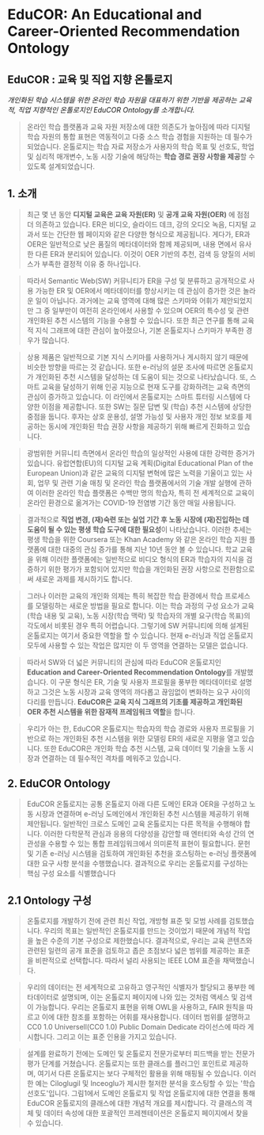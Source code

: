 # EduCOR: An Educational and Career-Oriented Recommendation Ontology
## EduCOR : 교육 및 직업 지향 온톨로지 

*개인화된 학습 시스템을 위한 온라인 학습 자원을 대표하기 위한 기반을 제공하는 교육적, 직업 지향적인 온톨로지인 EduCOR Ontology를 소개합니다.*

>온라인 학습 플랫폼과 교육 자원 저장소에 대한 의존도가 높아짐에 따라 디지털 학습 자원의 통합 표현은 역동적이고 다중 소스 학습 경험을 지원하는 데 필수가 되었습니다. 온톨로지는 학습 자료 저장소가 사용자의 학습 목표 및 선호도, 학업 및 심리적 매개변수, 노동 시장 기술에 해당하는 **학습 경로 권장 사항을 제공**할 수 있도록 설계되었습니다. 

## 1. 소개
>최근 몇 년 동안 **디지털 교육은 교육 자원(ER)** 및 **공개 교육 자원(OER)** 에 점점 더 의존하고 있습니다. ER은 비디오, 슬라이드 데크, 강의 오디오 녹음, 디지털 교과서 또는 간단한 웹 페이지와 같은 다양한 형식으로 제공됩니다. 게다가, ER과 OER은 일반적으로 낮은 품질의 메타데이터와 함께 제공되며, 내용 면에서 유사한 다른 ER과 분리되어 있습니다. 이것이 OER 기반의 추천, 검색 등 양질의 서비스가 부족한 결정적 이유 중 하나입니다. 

>따라서 Semantic Web(SW) 커뮤니티가 ER을 구성 및 분류하고 공개적으로 사용 가능한 ER 및 OER에서 메타데이터를 향상시키는 데 관심이 증가한 것은 놀라운 일이 아닙니다. 과거에는 교육 영역에 대해 많은 스키마와 어휘가 제안되었지만 그 중 일부만이 여전히 온라인에서 사용할 수 있으며 OER의 특수성 및 관련 개인화된 추천 시스템의 기능을 수용할 수 있습니다. 또한 최근 연구를 통해 교육적 지식 그래프에 대한 관심이 높아졌으나, 기본 온톨로지나 스키마가 부족한 경우가 많습니다. 

>상용 제품은 일반적으로 기본 지식 스키마를 사용하거나 게시하지 않기 때문에 비슷한 방향을 따르는 것 같습니다. 또한 e-러닝의 설문 조사에 따르면 온톨로지가 개인화된 추천 시스템을 달성하는 데 도움이 되는 것으로 나타났습니다. 또, 스마트 교육을 달성하기 위해 인공 지능으로 현재 도구를 강화하려는 교육 측면의 관심이 증가하고 있습니다. 이 라인에서 온톨로지는 스마트 튜터링 시스템에 다양한 이점을 제공합니다. 또한 SW는 질문 답변 및 (학습) 추천 시스템에 상당한 중점을 둡니다. 후자는 상호 운용성, 설명 가능성 및 사용자 개인 정보 보호를 제공하는 동시에 개인화된 학습 권장 사항을 제공하기 위해 빠르게 진화하고 있습니다.

>광범위한 커뮤니티 측면에서 온라인 학습의 일상적인 사용에 대한 강력한 증거가 있습니다. 유럽연합(EU)의 디지털 교육 계획(Digital Educational Plan of the European Union)과 같은 교육의 디지털 변혁에 많은 노력을 기울이고 있는 사회, 업무 및 관련 기술 매칭 및 온라인 학습 플랫폼에서의 기술 개발 실행에 관하여 이러한 온라인 학습 플랫폼은 수백만 명의 학습자, 특히 전 세계적으로 교육이 온라인 환경으로 옮겨가는 COVID-19 전염병 기간 동안 매일 사용됩니다. 

>결과적으로 **직업 변경, (재)숙련 또는 실업 기간 후 노동 시장에 (재)진입하는 데 도움이 될 수 있는 평생 학습 도구에 대한 필요성**이 나타났습니다. 이러한 추세는 평생 학습을 위한 Coursera 또는 Khan Academy 와 같은 온라인 학습 지원 플랫폼에 대한 대중의 관심 증가를 통해 지난 10년 동안 볼 수 있습니다. 학교 교육을 위해 이러한 플랫폼에는 일반적으로 비디오 형식의 ER과 학습자의 지식을 검증하기 위한 평가가 포함되어 있지만 학습을 개인화된 권장 사항으로 전환함으로써 새로운 과제를 제시하기도 합니다.

>그러나 이러한 교육의 개인화 의제는 특히 복잡한 학습 환경에서 학습 프로세스를 모델링하는 새로운 방법을 필요로 합니다. 이는 학습 과정의 구성 요소가 교육(학습 내용 및 교육), 노동 시장(학습 맥락) 및 학습자의 개별 요구(학습 목표)의 각도에서 비롯된 경우 특히 어렵습니다. 그렇기에 SW 커뮤니티에 의해 설계된 온톨로지는 여기서 중요한 역할을 할 수 있습니다. 현재 e-러닝과 직업 온톨로지 모두에 사용할 수 있는 작업은 많지만 이 두 영역을 연결하는 모델은 없습니다.

>따라서 SW와 더 넓은 커뮤니티의 관심에 따라 EduCOR 온톨로지인 **Education and Career-Oriented Recommendation Ontology**를 개발했습니다. 이 구문 형식은 ER, 기술 및 사용자 프로필을 풍부한 메타데이터로 설명하고 그것은 노동 시장과 교육 영역의 까다롭고 끊임없이 변화하는 요구 사이의 다리를 만듭니다. **EduCOR은 교육 지식 그래프의 기초를 제공하고 개인화된 OER 추천 시스템을 위한 잠재적 프레임워크 역할**을 합니다.
 
>우리가 아는 한, EduCOR 온톨로지는 학습자의 학습 경로와 사용자 프로필을 기반으로 하는 개인화된 추천 시스템을 위한 모델링 ER의 새로운 지평을 열고 있습니다. 또한 EduCOR은 개인화 학습 추천 시스템, 교육 데이터 및 기술을 노동 시장과 연결하는 데 필수적인 격차를 메워주고 있습니다.

## 2. EduCOR Ontology
>EduCOR 온톨로지는 공통 온톨로지 아래 다른 도메인 ER과 OER을 구성하고 노동 시장과 연결하며 e-러닝 도메인에서 개인화된 추천 시스템을 제공하기 위해 제안됩니다. 일반적인 크로스 도메인 교육 온톨로지는 다른 목적을 수행해야 합니다. 이러한 다학문적 관심과 응용의 다양성을 감안할 때 엔터티와 속성 간의 연관성을 수용할 수 있는 통합 프레임워크에서 의미론적 표현이 필요합니다. 문헌 및 기존 e-러닝 시스템을 검토하여 개인화된 추천을 호스팅하는 e-러닝 플랫폼에 대한 요구 사항 분석을 수행했습니다. 결과적으로 우리는 온톨로지를 구성하는 핵심 구성 요소를 식별했습니다

## 2.1 Ontology 구성
>온톨로지를 개발하기 전에 관련 최신 작업, 개방형 표준 및 모범 사례를 검토했습니다.
우리의 목표는 일반적인 온톨로지를 만드는 것이었기 때문에 개념적 작업을 높은 수준의 기본 구성으로 제한했습니다. 결과적으로, 우리는 교육 콘텐츠와 관련된 일련의 공개 표준을 검토하고 좁은 초점보다 넓은 범위를 제공하는 표준을 비판적으로 선택합니다. 따라서 널리 사용되는 IEEE LOM 표준을 채택했습니다.

>우리의 데이터는 전 세계적으로 고유하고 영구적인 식별자가 할당되고 풍부한 메타데이터로 설명되며, 이는 온톨로지 페이지에 나와 있는 것처럼 액세스 및 검색이 가능합니다. 우리는 온톨로지 표현을 위해 OWL을 사용하고, FAIR 원칙을 따르고 이에 대한 참조를 포함하는 어휘를 재사용합니다. 데이터 범위를 설명하고 CC0 1.0 Universell(CC0 1.0) Public Domain Dedicate 라이선스에 따라 게시합니다. 그리고 이는 표준 인용을 가지고 있습니다.

>설계를 완료하기 전에는 도메인 및 온톨로지 전문가로부터 피드백을 받는 전문가 평가 단계를 거쳤습니다. 온톨로지는 또한 클래스를 플러그인 포인트로 제공하며, 여기서 다른 온톨로지는 보다 구체적인 활용을 위해 매핑될 수 있습니다. 이러한 예는 Ciloglugil 및 Inceoglu가 제시한 철저한 분석을 호스팅할 수 있는 '학습 선호도'입니다. 그림1에서 도메인 온톨로지 및 작업 온톨로지에 대한 연결을 통해 EduCOR 온톨로지의 클래스에 대한 개념적 개요를 제시합니다. 각 클래스의 객체 및 데이터 속성에 대한 포괄적인 프레젠테이션은 온톨로지 페이지에서 찾을 수 있습니다.

